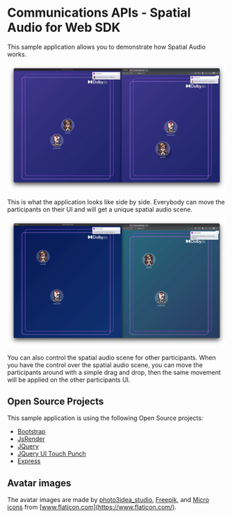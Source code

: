 # Communications APIs - Spatial Audio for Web SDK

This sample application allows you to demonstrate how Spatial Audio works.

![](wiki/layout.png)

This is what the application looks like side by side. Everybody can move the participants on their UI and will get a unique spatial audio scene.

![](wiki/control.png)

You can also control the spatial audio scene for other participants. When you have the control over the spatial audio scene, you can move the participants around with a simple drag and drop, then the same movement will be applied on the other participants UI.

## Open Source Projects

This sample application is using the following Open Source projects:
- [Bootstrap](https://getbootstrap.com)
- [JsRender](https://www.jsviews.com/)
- [JQuery](https://jquery.com)
- [JQuery UI Touch Punch](https://github.com/furf/jquery-ui-touch-punch)
- [Express](https://expressjs.com/)

## Avatar images

The avatar images are made by [photo3idea_studio](https://www.flaticon.com/authors/photo3idea-studio), [Freepik](https://www.freepik.com), and [Micro icons](https://www.flaticon.com/free-icons/micro) from [www.flaticon.com](https://www.flaticon.com/).
